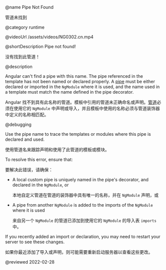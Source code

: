 @name Pipe Not Found

管道未找到

@category runtime

@videoUrl /assets/videos/NG0302.cn.mp4

@shortDescription Pipe not found!

没有找到此管道！

@description

Angular can't find a pipe with this name.
The pipe referenced in the template has not been named or declared properly.
A [pipe](guide/pipes) must be either declared or imported in the `NgModule` where it is used, and the name used in a template must match the name defined in the pipe decorator.

Angular 找不到具有此名称的管道。模板中引用的管道未正确命名或声明。[管道](guide/pipes)必须在使用它的 `NgModule` 中声明或导入，并且模板中使用的名称必须与管道装饰器中定义的名称相匹配。

@debugging

Use the pipe name to trace the templates or modules where this pipe is declared and used.

使用管道名来跟踪声明和使用了此管道的模板或模块。

To resolve this error, ensure that:

要解决此错误，请确保：

* A local custom pipe is uniquely named in the pipe's decorator, and declared in the `NgModule`, or

  本地自定义管道在管道的装饰器中具有唯一的名称，并在 `NgModule` 声明，或

* A pipe from another `NgModule` is added to the imports of the `NgModule` where it is used

  来自另一个 `NgModule` 的管道已添加到使用它的 `NgModule` 的导入表 `imports` 中。

If you recently added an import or declaration, you may need to restart your server to see these changes.

如果你最近添加了导入或声明，则可能需要重新启动服务器以查看这些更改。

<!-- links -->

<!-- external links -->

<!-- end links -->

@reviewed 2022-02-28